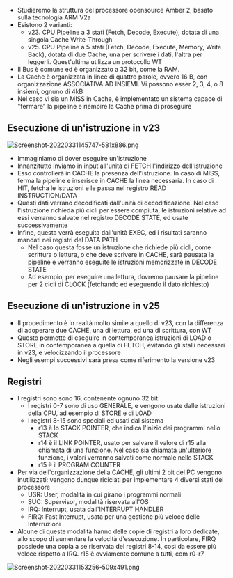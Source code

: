 * Studieremo la struttura del processore opensource Amber 2, basato sulla tecnologia ARM V2a
* Esistono 2 varianti:
	* v23. CPU Pipeline a 3 stati (Fetch, Decode, Execute), dotata di una singola Cache Write-Through
	* v25. CPU Pipeline a 5 stati (Fetch, Decode, Execute, Memory, Write Back), dotata di due Cache, una per scrivere i dati, l'altra per leggerli. Quest'ultima utilizza un protocollo WT
* Il Bus è comune ed è organizzato a 32 bit, come la RAM.
*  La Cache è organizzata in linee di quattro parole, ovvero 16 B, con organizzazione ASSOCIATIVA AD INSIEMI. Vi possono esser 2, 3, 4, o 8 insiemi, ognuno di 4kB
*  Nel caso vi sia un MISS in Cache, è implementato un sistema capace di "fermare" la pipeline e riempire la Cache prima di proseguire
## Esecuzione di un'istruzione in v23
![Screenshot-20220331145747-581x886.png](Screenshot-20220331145747-581x886.png)
* Immaginiamo di dover eseguire un'istruzione
* Innanzitutto inviamo in input all'unità di FETCH l'indirizzo dell'istruzione
* Esso controllerà in CACHE la presenza dell'istruzione. In caso di MISS, ferma la pipeline e inserisce in CACHE la linea necessaria. In caso di HIT, fetcha le istruzioni e le passa nel registro READ INSTRUCTION/DATA
* Questi dati verrano decodificati dall'unità di decodificazione. Nel caso l'istruzione richieda più cicli per essere compiuta, le istruzioni relative ad essi verranno salvate nel registro DECODE STATE, ed usate successivamente
* Infine, questa verrà eseguita dall'unità EXEC, ed i risultati saranno mandati nei registri del DATA PATH
	* Nel caso questa fosse un istruzione che richiede più cicli, come scrittura o lettura, o che deve scrivere in CACHE, sarà pausata la pipeline e verranno eseguite le istruzioni memorizzate in DECODE STATE
	* Ad esempio, per eseguire una lettura, dovremo pausare la pipeline per 2 cicli di CLOCK (fetchando ed eseguendo il dato richiesto)

## Esecuzione di un'istruzione in v25
* Il procedimento è in realtà molto simile a quello di v23, con la differenza di adoperare due CACHE, una di lettura, ed una di scrittura, con WT
* Questo permette di eseguire in contemporanea istruzioni di LOAD o STORE in contemporanea a quella di FETCH, evitando gli stalli necessari in v23, e velocizzando il processore
* Negli esempi successivi sarà presa come riferimento la versione v23

## Registri
* I registri sono sono 16, contenente ognuno 32 bit
	* I registri 0-7 sono di uso GENERALE, e vengono usate dalle istruzioni della CPU, ad esempio di STORE e di LOAD
	* I registri 8-15 sono speciali ed usati dal sistema
		* r13 è lo STACK POINTER, che indica l'inizio dei programmi nello STACK
		* r14 è il LINK POINTER, usato per salvare il valore di r15 alla chiamata di una funzione. Nel caso sia chiamata un'ulteriore funzione, i valori verranno salvati come normale nello STACK
		* r15 è il PROGRAM COUNTER
* Per via dell'organizzazione della CACHE, gli ultimi 2 bit del PC vengono inutilizzati: vengono dunque riciclati per implementare 4 diversi stati del processore
	* USR: User, modalità in cui girano i programmi normali
	* SUC: Supervisor, modalità riservata all'OS
	* IRQ: Interrupt, usata dall'INTERRUPT HANDLER
	* FIRQ: Fast Interrupt, usata per una gestione più veloce delle Interruzioni
* Alcune di queste modalità hanno delle copie di registri a loro dedicate, allo scopo di aumentare la velocità d'esecuzione. In particolare, FIRQ possiede una copia a se riservata dei registri 8-14, così da essere più veloce rispetto a IRQ. r15 è ovviamente comune a tutti, com r0-r7


![Screenshot-20220331153256-509x491.png](Screenshot-20220331153256-509x491.png)

